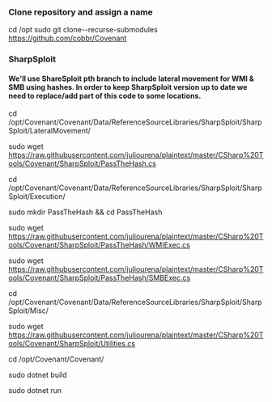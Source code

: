 ### Clone repository and assign a name
cd /opt
sudo git clone--recurse-submodules https://github.com/cobbr/Covenant

### SharpSploit 
#### We'll use ShareSploit pth branch to include lateral movement for WMI & SMB using hashes. In order to keep SharpSploit version up to date we need to replace/add part of this code to some locations.

cd /opt/Covenant/Covenant/Data/ReferenceSourceLibraries/SharpSploit/SharpSploit/LateralMovement/

sudo wget https://raw.githubusercontent.com/juliourena/plaintext/master/CSharp%20Tools/Covenant/SharpSploit/PassTheHash.cs

cd /opt/Covenant/Covenant/Data/ReferenceSourceLibraries/SharpSploit/SharpSploit/Execution/

sudo mkdir PassTheHash && cd PassTheHash

sudo wget https://raw.githubusercontent.com/juliourena/plaintext/master/CSharp%20Tools/Covenant/SharpSploit/PassTheHash/WMIExec.cs

sudo wget https://raw.githubusercontent.com/juliourena/plaintext/master/CSharp%20Tools/Covenant/SharpSploit/PassTheHash/SMBExec.cs

cd /opt/Covenant/Covenant/Data/ReferenceSourceLibraries/SharpSploit/SharpSploit/Misc/

sudo wget https://raw.githubusercontent.com/juliourena/plaintext/master/CSharp%20Tools/Covenant/SharpSploit/Utilities.cs

cd /opt/Covenant/Covenant/ 

sudo dotnet build 

sudo dotnet run
